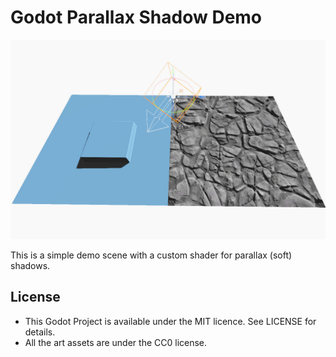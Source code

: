 Godot Parallax Shadow Demo
===

![alt text](images/parallax_shadows.jpg "Parallax Shadows")

This is a simple demo scene with a custom shader for parallax (soft) shadows.

License
-------

* This Godot Project is available under the MIT licence. See LICENSE for details.
* All the art assets are under the CC0 license.